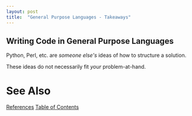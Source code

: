 ```yaml
---
layout: post
title:  "General Purpose Languages - Takeaways"
---
```


## Writing Code in General Purpose Languages
Python, Perl, etc. are _someone else's_ ideas of how to structure a solution. 

These ideas do not necessarily fit _your_ problem-at-hand.
# See Also

[References](https://guitarvydas.github.io/2021/01/14/References.html)
[Table of Contents](https://guitarvydas.github.io/2021/05/14/Table-Of-Contents.html)

<script src="https://utteranc.es/client.js" 
        repo="guitarvydas/guitarvydas.github.io" 
        issue-term="pathname" 
        theme="github-light" 
        crossorigin="anonymous" 
        async> 
</script> 
